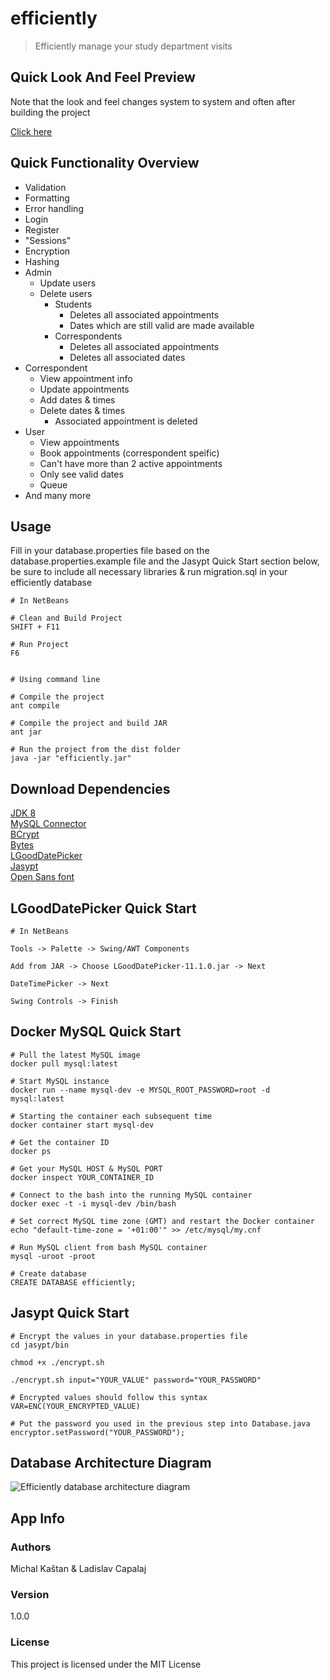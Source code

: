 # efficiently

> Efficiently manage your study department visits

## Quick Look And Feel Preview

Note that the look and feel changes system to system and often after building the project  

[Click here](https://imgur.com/a/DdTYApL)  

## Quick Functionality Overview

- Validation
- Formatting
- Error handling
- Login
- Register
- "Sessions"
- Encryption
- Hashing
- Admin
    - Update users
    - Delete users
        - Students
            - Deletes all associated appointments
            - Dates which are still valid are made available
        - Correspondents
            - Deletes all associated appointments
            - Deletes all associated dates
- Correspondent
    - View appointment info
    - Update appointments
    - Add dates & times
    - Delete dates & times
        - Associated appointment is deleted
- User
    - View appointments
    - Book appointments (correspondent speific)
    - Can't have more than 2 active appointments
    - Only see valid dates
    - Queue
- And many more

## Usage

Fill in your database.properties file based on the database.properties.example file and the Jasypt Quick Start section below, be sure to include all necessary libraries & run migration.sql in your efficiently database

```
# In NetBeans

# Clean and Build Project
SHIFT + F11

# Run Project
F6


# Using command line

# Compile the project
ant compile

# Compile the project and build JAR
ant jar

# Run the project from the dist folder
java -jar "efficiently.jar"
```

## Download Dependencies

[JDK 8](https://www.oracle.com/java/technologies/javase-downloads.html)  
[MySQL Connector](https://dev.mysql.com/downloads/connector/j/)  
[BCrypt](https://github.com/patrickfav/bcrypt/releases/tag/v0.9.0)  
[Bytes](https://github.com/patrickfav/bytes-java/releases/tag/v1.4.0)  
[LGoodDatePicker](https://github.com/LGoodDatePicker/LGoodDatePicker/releases/tag/v11.1.0-Standard)  
[Jasypt](http://www.jasypt.org/download.html)  
[Open Sans font](https://fonts.google.com/specimen/Open+Sans)  

## LGoodDatePicker Quick Start

```
# In NetBeans

Tools -> Palette -> Swing/AWT Components

Add from JAR -> Choose LGoodDatePicker-11.1.0.jar -> Next

DateTimePicker -> Next

Swing Controls -> Finish
```

## Docker MySQL Quick Start

```
# Pull the latest MySQL image
docker pull mysql:latest

# Start MySQL instance
docker run --name mysql-dev -e MYSQL_ROOT_PASSWORD=root -d mysql:latest

# Starting the container each subsequent time
docker container start mysql-dev

# Get the container ID
docker ps

# Get your MySQL HOST & MySQL PORT
docker inspect YOUR_CONTAINER_ID

# Connect to the bash into the running MySQL container
docker exec -t -i mysql-dev /bin/bash

# Set correct MySQL time zone (GMT) and restart the Docker container
echo "default-time-zone = '+01:00'" >> /etc/mysql/my.cnf

# Run MySQL client from bash MySQL container
mysql -uroot -proot

# Create database
CREATE DATABASE efficiently;
```

## Jasypt Quick Start

```
# Encrypt the values in your database.properties file
cd jasypt/bin

chmod +x ./encrypt.sh

./encrypt.sh input="YOUR_VALUE" password="YOUR_PASSWORD"

# Encrypted values should follow this syntax
VAR=ENC(YOUR_ENCRYPTED_VALUE)

# Put the password you used in the previous step into Database.java
encryptor.setPassword("YOUR_PASSWORD");
```

## Database Architecture Diagram  
![Efficiently database architecture diagram](https://imgur.com/hNPXd1c.png)  

## App Info

### Authors

Michal Kaštan & Ladislav Capalaj

### Version

1.0.0

### License

This project is licensed under the MIT License
